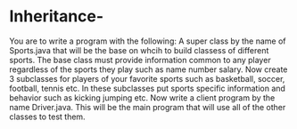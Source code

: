 # Inheritance-
You are to write a program with the following:
A super class by the name of Sports.java that will be the base on whcih to build classess of different sports. The base class must provide
information common to any player regardless of the sports they play such as name number salary.
Now create 3 subclasses for players of your favorite sports such as basketball, soccer, football, tennis etc. In these subclasses put sports
specific information and behavior such as kicking jumping etc.
Now write a client program by the name Driver.java. This will be the main program that will use all of the other classes to test them.
